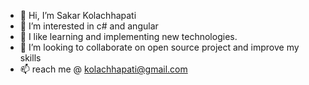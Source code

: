 - 👋 Hi, I’m Sakar Kolachhapati
- 👀 I’m interested in c# and angular
- 🌱 I like learning and implementing new technologies.
- 💞️ I’m looking to collaborate on open source project and improve my skills
- 📫  reach me @ kolachhapati@gmail.com

<!---
kolachhapati/kolachhapati is a ✨ special ✨ repository because its `README.md` (this file) appears on your GitHub profile.
You can click the Preview link to take a look at your changes.
--->

